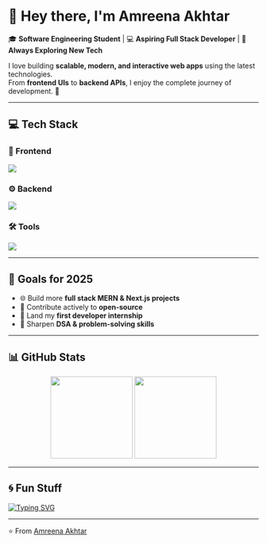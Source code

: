 # 👋 Hey there, I'm Amreena Akhtar  

🎓 **Software Engineering Student** | 💻 **Aspiring Full Stack Developer** | 🚀 **Always Exploring New Tech**  

I love building **scalable, modern, and interactive web apps** using the latest technologies.  
From **frontend UIs** to **backend APIs**, I enjoy the complete journey of development. 🌟  

---

## 💻 Tech Stack

### 🎨 Frontend
<p>
  <img src="https://skillicons.dev/icons?i=html,css,js,react,nextjs,tailwind,bootstrap,sass,vite,figma&perline=8" />
</p>

### ⚙️ Backend
<p>
  <img src="https://skillicons.dev/icons?i=nodejs,express,mongodb,mysql,flask,python,java,cpp&perline=8" />
</p>

### 🛠 Tools
<p>
  <img src="https://skillicons.dev/icons?i=git,github,vscode,idea,pycharm&perline=8" />
</p>

---

## 🚀 Goals for 2025
- 🌐 Build more **full stack MERN & Next.js projects**  
- 🤝 Contribute actively to **open-source**  
- 💼 Land my **first developer internship**  
- 📖 Sharpen **DSA & problem-solving skills**  

---

## 📊 GitHub Stats
<p align="center">
  <img src="https://github-readme-stats.vercel.app/api?username=YOUR-USERNAME&show_icons=true&theme=radical" height="165"/>
  <img src="https://github-readme-streak-stats.herokuapp.com/?user=YOUR-USERNAME&theme=radical" height="165"/>
</p>

---

## 🌀 Fun Stuff
[![Typing SVG](https://readme-typing-svg.herokuapp.com?color=F75C7E&center=true&lines=I+💖+Coding;I+Love+Building+Full+Stack+Apps;Exploring+MERN+%26+NextJS;UI%2FUX+Designing+with+Figma;Learning+Everyday+🚀)](https://git.io/typing-svg)

---

⭐️ From [Amreena Akhtar](https://github.com/YOUR-USERNAME)
